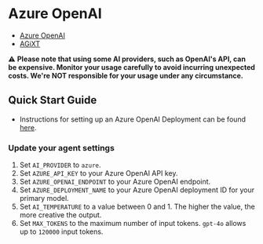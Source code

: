 # Azure OpenAI

- [Azure OpenAI](https://learn.microsoft.com/en-us/azure/cognitive-services/openai/concepts/models)
- [AGiXT](https://github.com/Josh-XT/AGiXT)

⚠️ **Please note that using some AI providers, such as OpenAI's API, can be expensive. Monitor your usage carefully to avoid incurring unexpected costs. We're NOT responsible for your usage under any circumstance.**

## Quick Start Guide

- Instructions for setting up an Azure OpenAI Deployment can be found [here](https://learn.microsoft.com/en-us/azure/ai-services/openai/how-to/create-resource?pivots=web-portal).

### Update your agent settings

1. Set `AI_PROVIDER` to `azure`.
2. Set `AZURE_API_KEY` to your Azure OpenAI API key.
3. Set `AZURE_OPENAI_ENDPOINT` to your Azure OpenAI endpoint.
4. Set `AZURE_DEPLOYMENT_NAME` to your Azure OpenAI deployment ID for your primary model.
5. Set `AI_TEMPERATURE` to a value between 0 and 1. The higher the value, the more creative the output.
6. Set `MAX_TOKENS` to the maximum number of input tokens. `gpt-4o` allows up to `120000` input tokens.
